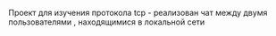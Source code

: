 Проект для изучения протокола tcp - реализован чат между двумя пользователями , находящимися в локальной сети

